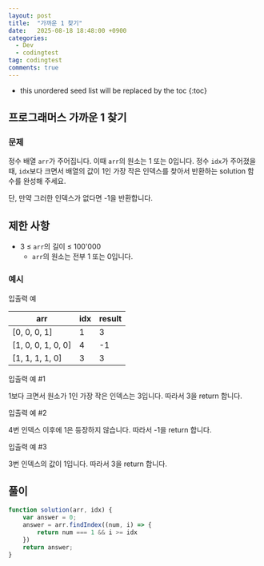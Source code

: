 ```yaml
---
layout: post
title:  "가까운 1 찾기"
date:   2025-08-18 18:48:00 +0900
categories:
  - Dev
  - codingtest
tag: codingtest
comments: true
---
```


* this unordered seed list will be replaced by the toc
{:toc}

## 프로그래머스 가까운 1 찾기

### 문제

정수 배열 `arr`가 주어집니다. 이때 `arr`의 원소는 1 또는 0입니다. 정수 `idx`가 주어졌을 때, `idx`보다 크면서 배열의 값이 1인 가장 작은 인덱스를 찾아서 반환하는 solution 함수를 완성해 주세요.

단, 만약 그러한 인덱스가 없다면 -1을 반환합니다.

## 제한 사항

- 3 ≤ `arr`의 길이 ≤ 100'000
    - `arr`의 원소는 전부 1 또는 0입니다.


### 예시

입출력 예

|arr|	idx|	result|
|---|---|---|
|[0, 0, 0, 1]	|1|	3|
|[1, 0, 0, 1, 0, 0]	|4	|-1|
|[1, 1, 1, 1, 0]	|3|	3|

입출력 예 #1

1보다 크면서 원소가 1인 가장 작은 인덱스는 3입니다. 따라서 3을 return 합니다.

입출력 예 #2

4번 인덱스 이후에 1은 등장하지 않습니다. 따라서 -1을 return 합니다.

입출력 예 #3

3번 인덱스의 값이 1입니다. 따라서 3을 return 합니다.


## 풀이

```js
function solution(arr, idx) {
    var answer = 0;
    answer = arr.findIndex((num, i) => {
        return num === 1 && i >= idx
    })
    return answer;
}
```

